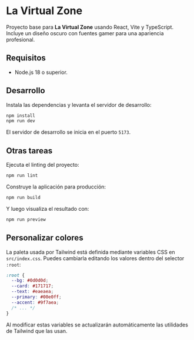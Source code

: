 # La Virtual Zone

Proyecto base para **La Virtual Zone** usando React, Vite y TypeScript. Incluye un diseño oscuro con fuentes gamer para una apariencia profesional.

## Requisitos

- Node.js 18 o superior.

## Desarrollo

Instala las dependencias y levanta el servidor de desarrollo:

```bash
npm install
npm run dev
```

El servidor de desarrollo se inicia en el puerto `5173`.

## Otras tareas

Ejecuta el linting del proyecto:

```bash
npm run lint
```

Construye la aplicación para producción:

```bash
npm run build
```

Y luego visualiza el resultado con:

```bash
npm run preview
```

## Personalizar colores

La paleta usada por Tailwind está definida mediante variables CSS en
`src/index.css`. Puedes cambiarla editando los valores dentro del selector
`:root`:

```css
:root {
  --bg: #0d0d0d;
  --card: #171717;
  --text: #eaeaea;
  --primary: #00e0ff;
  --accent: #9f7aea;
  /* ... */
}
```

Al modificar estas variables se actualizarán automáticamente las utilidades de
Tailwind que las usan.

